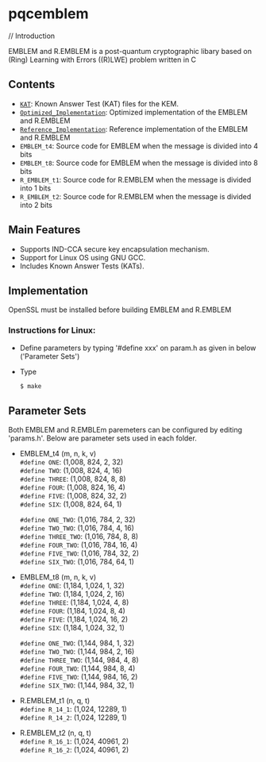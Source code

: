 # pqcemblem



// Introduction

EMBLEM and R.EMBLEM is a post-quantum cryptographic libary based on (Ring) Learning with Errors ((R)LWE) problem written in C


## Contents

* [`KAT`](KAT/): Known Answer Test (KAT) files for the KEM.
* [`Optimized_Implementation`](Optimized_Implementation/): Optimized implementation of the EMBLEM and R.EMBLEM
* [`Reference_Implementation`](Reference_Implementation/): Reference implementation of the EMBLEM and R.EMBLEM
* `EMBLEM_t4`: Source code for EMBLEM when the message is divided into 4 bits
* `EMBLEM_t8`: Source code for EMBLEM when the message is divided into 8 bits
* `R_EMBLEM_t1`: Source code for R.EMBLEM when the message is divided into 1 bits
* `R_EMBLEM_t2`: Source code for R.EMBLEM when the message is divided into 2 bits


## Main Features

- Supports IND-CCA secure key encapsulation mechanism.
- Support for Linux OS using GNU GCC.     
- Includes Known Answer Tests (KATs).



## Implementation

OpenSSL must be installed before building EMBLEM and R.EMBLEM

### Instructions for Linux:

- Define parameters by typing '#define xxx' on param.h as given in below ('Parameter Sets')
- Type 

  ```sh
  $ make
  ```

## Parameter Sets
Both EMBLEM and R.EMBLEm paremeters can be configured by editing 'params.h'.
Below are parameter sets used in each folder.

* EMBLEM_t4 (m, n, k, v)  
  `#define ONE`: (1,008, 824, 2, 32)  
  `#define TWO`: (1,008, 824, 4, 16)  
  `#define THREE`: (1,008, 824, 8, 8)  
  `#define FOUR`: (1,008, 824, 16, 4)  
  `#define FIVE`: (1,008, 824, 32, 2)  
  `#define SIX`: (1,008, 824, 64, 1)  

  `#define ONE_TWO`: (1,016, 784, 2, 32)  
  `#define TWO_TWO`: (1,016, 784, 4, 16)  
  `#define THREE_TWO`: (1,016, 784, 8, 8)  
  `#define FOUR_TWO`: (1,016, 784, 16, 4)  
  `#define FIVE_TWO`: (1,016, 784, 32, 2)  
  `#define SIX_TWO`: (1,016, 784, 64, 1)  
  
* EMBLEM_t8 (m, n, k, v)  
  `#define ONE`: (1,184, 1,024, 1, 32)  
  `#define TWO`: (1,184, 1,024, 2, 16)  
  `#define THREE`: (1,184, 1,024, 4, 8)  
  `#define FOUR`: (1,184, 1,024, 8, 4)  
  `#define FIVE`: (1,184, 1,024, 16, 2)  
  `#define SIX`: (1,184, 1,024, 32, 1)  

  `#define ONE_TWO`: (1,144, 984, 1, 32)  
  `#define TWO_TWO`: (1,144, 984, 2, 16)  
  `#define THREE_TWO`: (1,144, 984, 4, 8)  
  `#define FOUR_TWO`: (1,144, 984, 8, 4)  
  `#define FIVE_TWO`: (1,144, 984, 16, 2)  
  `#define SIX_TWO`: (1,144, 984, 32, 1)  

* R.EMBLEM_t1 (n, q, t)  
  `#define R_14_1`: (1,024, 12289, 1)  
  `#define R_14_2`: (1,024, 12289, 1)  

* R.EMBLEM_t2 (n, q, t)  
  `#define R_16_1`: (1,024, 40961, 2)  
  `#define R_16_2`: (1,024, 40961, 2)  






